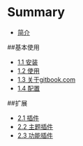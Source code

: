 # Summary

* [简介](README.md)

##基本使用
* [1.1 安装](charter/installation/installation.md)
* [1.2 使用](charter/usege/usege.md)
* [1.3 关于gitbook.com](charter/about/gitbook.md)
* [1.4 配置](charter/setting/setting.md)

##扩展
* [2.1 插件](charter/packages/package.md)
* [2.2 主题插件](charter/packages/theme.md)
* [2.3 功能插件](charter/packages/tool.md)

